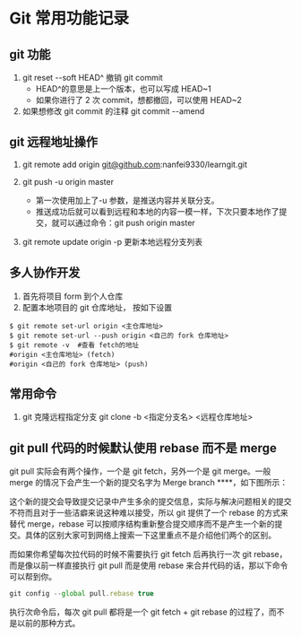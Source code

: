 # Git 常用功能记录

## git 功能

1. git reset --soft HEAD^ 撤销 git commit
   - HEAD^的意思是上一个版本，也可以写成 HEAD~1
   - 如果你进行了 2 次 commit，想都撤回，可以使用 HEAD~2
2. 如果想修改 git commit 的注释 git commit --amend

## git 远程地址操作

1. git remote add origin git@github.com:nanfei9330/learngit.git
2. git push -u origin master

   - 第一次使用加上了-u 参数，是推送内容并关联分支。
   - 推送成功后就可以看到远程和本地的内容一模一样，下次只要本地作了提交，就可以通过命令：git push origin master

3. git remote update origin -p 更新本地远程分支列表

## 多人协作开发

1. 首先将项目 form 到个人仓库
2. 配置本地项目的 git 仓库地址， 按如下设置

```
$ git remote set-url origin <主仓库地址>
$ git remote set-url --push origin <自己的 fork 仓库地址>
$ git remote -v  #查看 fetch的地址
#origin <主仓库地址> (fetch)
#origin <自己的 fork 仓库地址> (push)
```

## 常用命令

1. git 克隆远程指定分支 git clone -b <指定分支名> <远程仓库地址>

## git pull 代码的时候默认使用 rebase 而不是 merge

git pull 实际会有两个操作，一个是 git fetch，另外一个是 git merge。一般 merge 的情况下会产生一个新的提交名字为 Merge branch \*\*\*\*，如下图所示：

这个新的提交会导致提交记录中产生多余的提交信息，实际与解决问题相关的提交不符而且对于一些洁癖来说这种难以接受，所以 git 提供了一个 rebase 的方式来替代 merge，rebase 可以按顺序结构重新整合提交顺序而不是产生一个新的提交。具体的区别大家可到网络上搜索一下这里重点不是介绍他们两个的区别。

而如果你希望每次拉代码的时候不需要执行 git fetch 后再执行一次 git rebase，而是像以前一样直接执行 git pull 而是使用 rebase 来合并代码的话，那以下命令可以帮到你。

```js
git config --global pull.rebase true
```

执行次命令后，每次 git pull 都将是一个 git fetch + git rebase 的过程了，而不是以前的那种方式。
